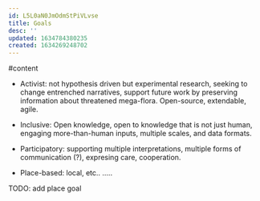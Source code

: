 ```yaml
---
id: L5L0aN0JmOdmStPiVLvse
title: Goals
desc: ''
updated: 1634784380235
created: 1634269248702
---
```


#content

- Activist: not hypothesis driven but experimental research, seeking to change entrenched narratives, support future work by preserving information about threatened mega-flora. Open-source, extendable, agile. 

- Inclusive: Open knowledge, open to knowledge that is not just human, engaging more-than-human inputs, multiple scales, and data formats. 

- Participatory: supporting multiple interpretations, multiple forms of communication (?), expresing care, cooperation. 

- Place-based: local, etc.. .....

TODO: add place goal



